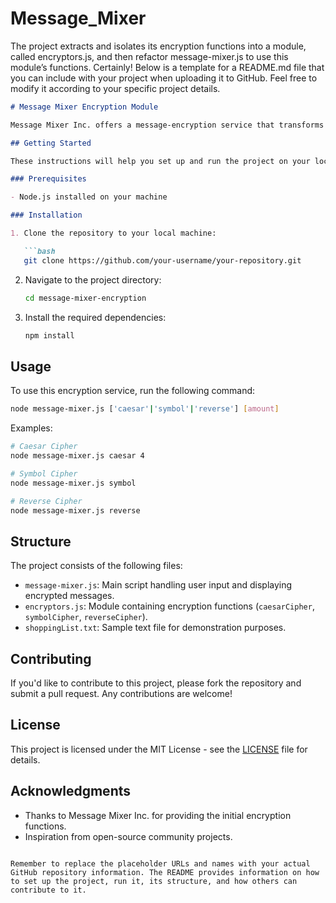 # Message_Mixer
The project extracts and isolates its encryption functions into a module, called encryptors.js, and then refactor message-mixer.js to use this module’s functions.
Certainly! Below is a template for a README.md file that you can include with your project when uploading it to GitHub. Feel free to modify it according to your specific project details.

```markdown
# Message Mixer Encryption Module

Message Mixer Inc. offers a message-encryption service that transforms input text using various ciphers and displays the encrypted message to the console. This project extracts and isolates the encryption functions into a module called `encryptors.js`, allowing other developers to import these encryption functions into their own projects.

## Getting Started

These instructions will help you set up and run the project on your local machine.

### Prerequisites

- Node.js installed on your machine

### Installation

1. Clone the repository to your local machine:

   ```bash
   git clone https://github.com/your-username/your-repository.git
   ```

2. Navigate to the project directory:

   ```bash
   cd message-mixer-encryption
   ```

3. Install the required dependencies:

   ```bash
   npm install
   ```

## Usage

To use this encryption service, run the following command:

```bash
node message-mixer.js ['caesar'|'symbol'|'reverse'] [amount]
```

Examples:

```bash
# Caesar Cipher
node message-mixer.js caesar 4

# Symbol Cipher
node message-mixer.js symbol

# Reverse Cipher
node message-mixer.js reverse
```

## Structure

The project consists of the following files:

- `message-mixer.js`: Main script handling user input and displaying encrypted messages.
- `encryptors.js`: Module containing encryption functions (`caesarCipher`, `symbolCipher`, `reverseCipher`).
- `shoppingList.txt`: Sample text file for demonstration purposes.

## Contributing

If you'd like to contribute to this project, please fork the repository and submit a pull request. Any contributions are welcome!

## License

This project is licensed under the MIT License - see the [LICENSE](LICENSE) file for details.

## Acknowledgments

- Thanks to Message Mixer Inc. for providing the initial encryption functions.
- Inspiration from open-source community projects.

```

Remember to replace the placeholder URLs and names with your actual GitHub repository information. The README provides information on how to set up the project, run it, its structure, and how others can contribute to it.
